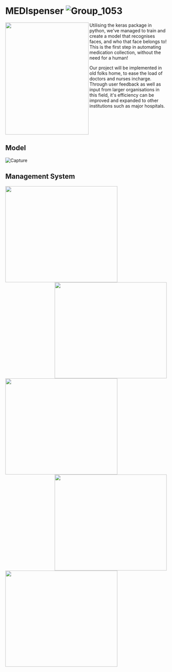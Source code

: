 # MEDIspenser ![Group_1053](https://user-images.githubusercontent.com/98690678/155866246-e18ea79e-2a23-4ac1-a961-5aeda305315f.png)

<img align="left" width="260" height="350" src="https://user-images.githubusercontent.com/98690678/155866257-b4cb2f2e-a7df-471e-8a05-bfee639366c2.png">

Utilising the keras package in python, we've managed to train and create a model that recognises faces, and who that face belongs to! This is the first step in automating medication collection, without the need for a human! 

Our project will be implemented in old folks home, to ease the load of doctors and nurses incharge. Through user feedback as well as input from larger organisations in this field, it's efficiency can be improved and expanded to other institutions such as major hospitals.

<br clear="left"/>

## Model

![Capture](https://user-images.githubusercontent.com/98690678/155871451-faada4c8-be97-448b-9116-0b7e01d0b660.PNG)

## Management System

<img align="left" width="350" height="300" src="https://user-images.githubusercontent.com/98690678/155871626-27c7ee04-1322-4977-b7eb-394e3351a06b.PNG">
<img align="right" width="350" height="300" src="https://user-images.githubusercontent.com/98690678/155871627-217a4f70-90cf-49aa-91ff-2b399ce874dd.PNG">
<img align="left" width="350" height="300" src="https://user-images.githubusercontent.com/98690678/155871627-217a4f70-90cf-49aa-91ff-2b399ce874dd.PNG">
<img align="right" width="350" height="300" src="https://user-images.githubusercontent.com/98690678/155871630-1a182b4c-a3dc-4cee-bcae-b2ace3bb49eb.PNG">
<img align="left" width="350" height="300" src="https://user-images.githubusercontent.com/98690678/155871631-f7c8daa9-5820-4f6d-8ac9-9865bd4772f7.PNG">
